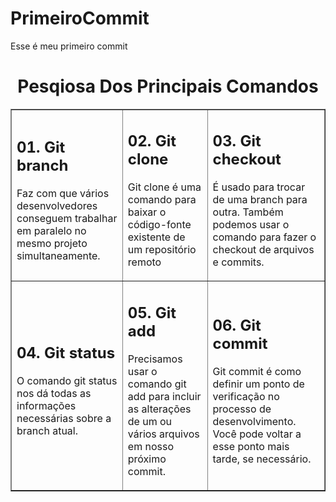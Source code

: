 # PrimeiroCommit
<p>Esse é meu primeiro commit</p>


<h1 align="center"> Pesqiosa Dos Principais Comandos</h1>

<table border="1"  align="center">
    <tr>
        <td>
        <h2>
          01. Git branch
        </h2>
          <p>
            Faz com que vários desenvolvedores conseguem trabalhar em paralelo no mesmo projeto simultaneamente.
          </p>
        </td>
        <td>
        <h2>
          02. Git clone
        </h2>
        <p>
          Git clone é uma comando para baixar o código-fonte existente de um repositório remoto
        </p>
        </td>
        <td>
        <h2>
          03. Git checkout
        </h2>
        <p>
          É usado para trocar de uma branch para outra. Também podemos usar o comando para fazer o checkout de arquivos e commits.
        </p>
        </td>
    </tr>
    <tr>
        <td>
        <h2>
        04. Git status
        </h2>
          <p>
            O comando git status nos dá todas as informações necessárias sobre a branch atual.
          </p>
        </td>
        <td>
          <h2>
            05. Git add
          </h2>
          <p>
            Precisamos usar o comando git add para incluir as alterações de um ou vários arquivos em nosso próximo commit.
          </p>
        </td>
        <td>
        <h2>
          06. Git commit
        </h2>
          <p>
            Git commit é como definir um ponto de verificação no processo de desenvolvimento. Você pode voltar a esse ponto mais tarde, se necessário.
          </p>
        </td>
    </tr>
</table>
